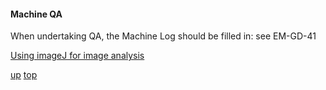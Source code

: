 #### Machine QA

When undertaking QA, the Machine Log should be filled in: see EM-GD-41

[Using imageJ for image analysis](imageJ_tips.md)

[up](README.md)
[top](../README.md)
